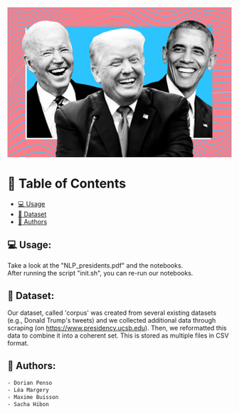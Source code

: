 
<div align="center">
  <!-- You are encouraged to replace this logo with your own! Otherwise you can also remove it. -->
  <img src="images/presidents.jpg" alt="logo" width="600"  height="auto" />
  <br/>
</div>

<!-- TABLE OF CONTENTS -->

# 📗 Table of Contents

- [💻 Usage](#usage)
- [📖 Dataset](#dataset)
- [👥 Authors](#authors)


## 💻 Usage: <a name="usage"></a>

Take a look at the "NLP_presidents.pdf" and the notebooks.\
After running the script "init.sh", you can re-run our notebooks.

## 📖 Dataset: <a name="dataset"></a>

Our dataset, called 'corpus' was created from several existing datasets (e.g., Donald Trump's tweets) and we collected additional data through scraping (on https://www.presidency.ucsb.edu). Then, we reformatted this data to combine it into a coherent set. This is stored as multiple files in CSV format.


## 👥 Authors: <a name="authors"></a>
    - Dorian Penso
    - Léa Margery
    - Maxime Buisson
    - Sacha Hibon